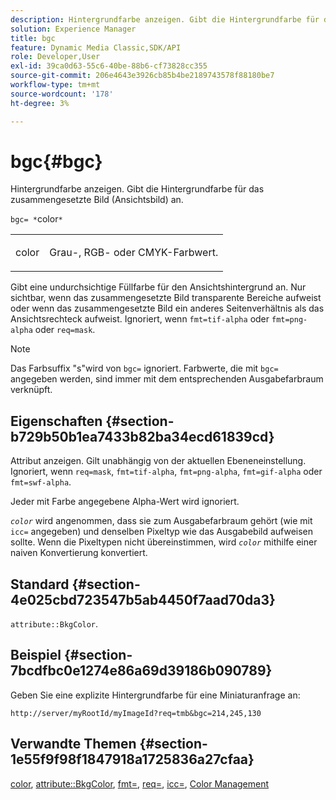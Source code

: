```yaml
---
description: Hintergrundfarbe anzeigen. Gibt die Hintergrundfarbe für das zusammengesetzte Bild (Ansichtsbild) an.
solution: Experience Manager
title: bgc
feature: Dynamic Media Classic,SDK/API
role: Developer,User
exl-id: 39ca0d63-55c6-40be-88b6-cf73828cc355
source-git-commit: 206e4643e3926cb85b4be2189743578f88180be7
workflow-type: tm+mt
source-wordcount: '178'
ht-degree: 3%

---
```


# bgc{#bgc}

Hintergrundfarbe anzeigen. Gibt die Hintergrundfarbe für das zusammengesetzte Bild (Ansichtsbild) an.

`bgc= *`color`*`

<table id="simpletable_998CF426296945FEA48D19E33B71A17E"> 
 <tr class="strow"> 
  <td class="stentry"> <p><span class="codeph"> <span class="varname"> color</span></span> </p> </td> 
  <td class="stentry"> <p>Grau-, RGB- oder CMYK-Farbwert. </p></td> 
 </tr> 
</table>

Gibt eine undurchsichtige Füllfarbe für den Ansichtshintergrund an. Nur sichtbar, wenn das zusammengesetzte Bild transparente Bereiche aufweist oder wenn das zusammengesetzte Bild ein anderes Seitenverhältnis als das Ansichtsrechteck aufweist. Ignoriert, wenn `fmt=tif-alpha` oder `fmt=png-alpha` oder `req=mask`.

>[!NOTE]
>
>Das Farbsuffix &quot;s&quot;wird von `bgc=` ignoriert. Farbwerte, die mit `bgc=` angegeben werden, sind immer mit dem entsprechenden Ausgabefarbraum verknüpft.

## Eigenschaften {#section-b729b50b1ea7433b82ba34ecd61839cd}

Attribut anzeigen. Gilt unabhängig von der aktuellen Ebeneneinstellung. Ignoriert, wenn `req=mask`, `fmt=tif-alpha`, `fmt=png-alpha`, `fmt=gif-alpha` oder `fmt=swf-alpha`.

Jeder mit Farbe angegebene Alpha-Wert wird ignoriert.

*`color`* wird angenommen, dass sie zum Ausgabefarbraum gehört (wie mit  `icc=` angegeben) und denselben Pixeltyp wie das Ausgabebild aufweisen sollte. Wenn die Pixeltypen nicht übereinstimmen, wird *`color`* mithilfe einer naiven Konvertierung konvertiert.

## Standard {#section-4e025cbd723547b5ab4450f7aad70da3}

`attribute::BkgColor`.

## Beispiel {#section-7bcdfbc0e1274e86a69d39186b090789}

Geben Sie eine explizite Hintergrundfarbe für eine Miniaturanfrage an:

`http://server/myRootId/myImageId?req=tmb&bgc=214,245,130`

## Verwandte Themen {#section-1e55f9f98f1847918a1725836a27cfaa}

[color](../../../../../is-api/http-ref/image-serving-api-ref/c-http-protocol-reference/c-data-types/r-is-http-color.md#reference-0fdb264a3aed4bd78451bb55311f6e93),  [attribute::BkgColor](../../../../../is-api/image-catalog/image-serving-api-ref/c-image-catalog-reference/c-attributes-reference/r-bkgcolor.md#reference-ed53106ee50442d7a2dd3e1f60e6f0f8),  [fmt=](../../../../../is-api/http-ref/image-serving-api-ref/c-http-protocol-reference/c-command-reference/r-is-http-fmt.md#reference-cdf10043423b45ba9fe15157fb3ae37a),  [req=](../../../../../is-api/http-ref/image-serving-api-ref/c-http-protocol-reference/c-command-reference/r-req/r-req.md#reference-907cdb4a97034db7ad94695f25552e76),  [icc=](../../../../../is-api/http-ref/image-serving-api-ref/c-http-protocol-reference/c-command-reference/r-icc.md#reference-182b5679e21e4df3b4d330535a5a7517),  [Color Management](../../../../../is-api/http-ref/image-serving-api-ref/c-http-protocol-reference/c-syntax-and-features/r-color-management.md#reference-c7e4a72d589145189f7e4bcb6b4544d7)
